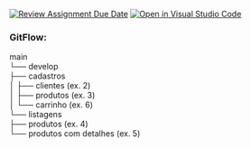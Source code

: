 [![Review Assignment Due Date](https://classroom.github.com/assets/deadline-readme-button-22041afd0340ce965d47ae6ef1cefeee28c7c493a6346c4f15d667ab976d596c.svg)](https://classroom.github.com/a/dNOfMvCD)
[![Open in Visual Studio Code](https://classroom.github.com/assets/open-in-vscode-2e0aaae1b6195c2367325f4f02e2d04e9abb55f0b24a779b69b11b9e10269abc.svg)](https://classroom.github.com/online_ide?assignment_repo_id=15330778&assignment_repo_type=AssignmentRepo)

### GitFlow:

main  
└── develop  
    ├── cadastros  
    │   ├── clientes (ex. 2)  
    │   ├── produtos (ex. 3)  
    │   └── carrinho (ex. 6)  
    └── listagens  
        ├── produtos (ex. 4)  
        └── produtos com detalhes (ex. 5) 
